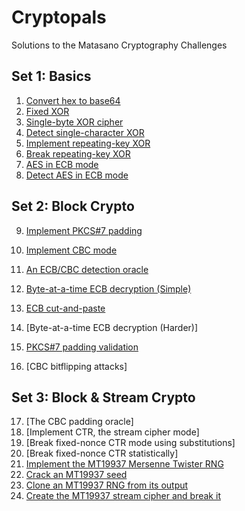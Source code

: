 # Cryptopals

Solutions to the Matasano Cryptography Challenges



## Set 1: Basics

1. [Convert hex to base64](/solutions/challenge1.py)
2. [Fixed XOR](/solutions/challenge2.py)
3. [Single-byte XOR cipher](/solutions/challenge3.py)
4. [Detect single-character XOR](/solutions/challenge4.py)
5. [Implement repeating-key XOR](/solutions/challenge5.py)
6. [Break repeating-key XOR](/solutions/challenge6.py)
7. [AES in ECB mode](/solutions/challenge7.py)
8. [Detect AES in ECB mode](/solutions/challenge8.py)



## Set 2: Block Crypto

9. [Implement PKCS#7 padding](/solutions/challenge9.py)

10. [Implement CBC mode](/solutions/challenge10.py)

11. [An ECB/CBC detection oracle](/solutions/challenge11.py)

12. [Byte-at-a-time ECB decryption (Simple)](/solutions/challenge12.py)

13. [ECB cut-and-paste](/solutions/challenge13.py)

14. [Byte-at-a-time ECB decryption (Harder)]

15. [PKCS#7 padding validation](/solutions/challenge15.py)

16. [CBC bitflipping attacks]

    

## Set 3: Block & Stream Crypto

17. [The CBC padding oracle]
18. [Implement CTR, the stream cipher mode]
19. [Break fixed-nonce CTR mode using substitutions]
20. [Break fixed-nonce CTR statistically]
21. [Implement the MT19937 Mersenne Twister RNG](https://github.com/anneouyang/MT19937)
22. [Crack an MT19937 seed](https://github.com/anneouyang/MT19937)
23. [Clone an MT19937 RNG from its output](https://github.com/anneouyang/MT19937)
24. [Create the MT19937 stream cipher and break it](https://github.com/anneouyang/MT19937)
